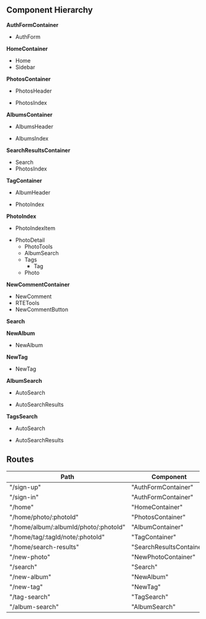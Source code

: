 ## Component Hierarchy

**AuthFormContainer**
 - AuthForm

**HomeContainer**
 - Home
 - Sidebar

**PhotosContainer**
 - PhotosHeader
  * PhotosIndex

**AlbumsContainer**
 - AlbumsHeader
  + AlbumsIndex

**SearchResultsContainer**
 - Search
 - PhotosIndex

**TagContainer**
 - AlbumHeader
  + PhotoIndex

**PhotoIndex**
 - PhotoIndexItem
  + PhotoDetail
    + PhotoTools
    - AlbumSearch
    - Tags
      - Tag
    * Photo

**NewCommentContainer**
 - NewComment
  - RTETools
  - NewCommentButton

**Search**

**NewAlbum**
 - NewAlbum

**NewTag**
 - NewTag

**AlbumSearch**
 + AutoSearch
 * AutoSearchResults

**TagsSearch**
 + AutoSearch
 * AutoSearchResults

## Routes

|Path   | Component   |
|-------|-------------|
| "/sign-up" | "AuthFormContainer" |
| "/sign-in" | "AuthFormContainer" |
| "/home" | "HomeContainer" |
| "/home/photo/:photoId" | "PhotosContainer" |
| "/home/album/:albumId/photo/:photoId" | "AlbumContainer" |
| "/home/tag/:tagId/note/:photoId" | "TagContainer" |
| "/home/search-results" | "SearchResultsContainer"
| "/new-photo" | "NewPhotoContainer" |
| "/search" | "Search" |
| "/new-album" | "NewAlbum" |
| "/new-tag" | "NewTag" |
| "/tag-search" | "TagSearch" |
| "/album-search" | "AlbumSearch" |
